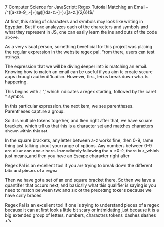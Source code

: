 7 Computer Science for JavaScript: Regex Tutorial
Matching an Email – /^([a-z0-9_\.-]+)@([\da-z\.-]+)\.([a-z\.]{2,6})$/

At first, this string of characters and symbols may look like writing in Egyptian. But if one analayzes each of the characters and symbols and what they represent in JS, one can easily learn the ins and outs of the code above. 

As a very visual person, something beneficial for this project was placing the regular expression in the website regex pal. From there, users can test strings. 

The expression that we will be diving deeper into is matching an email. Knowing how to match an email can be useful if you aim to create secure apps through authentification. However, first, let us break down what is happening.

This begins with a ',' which indicates a regex starting, followed by the caret ^ symbol. 

In this particular expression, the next item, we see parentheses. Parentheses capture a group. 

So it is multiple tokens together, and then right after that, we have square brackets, which tell us that this is a character set and matches characters shown within this set. 

In the square brackets, any letter between a-z works fine, then 0-9, same thing just talking about your range of options. Any numbers between 0-9 are ok or can occur here. Immediately following the a-z0-9, there is a_which just means_and then you have an Escape character right after 

Regex Pal is an excellent tool if you are trying to break down the different bits and pieces of a regex

Then we have got a set of an end square bracket there. So then we have a quantifier that occurs next, and basically what this qualifier is saying is you need to match between two and six of the preceding tokens because we have curly braces 

Regex Pal is an excellent tool if one is trying to understand pieces of a regex because it can at first look a little bit scary or intimidating just because it is a big extended group of letters, numbers, characters tokens, dashes slashes +’s 




